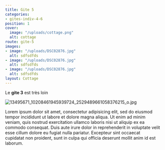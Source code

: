 ```yaml
---
title: Gite 5
categories:
- gites-indiv-4-6
position: 1
cover:
  image: "/uploads/cottage.png"
  alt: cottage
route: gite-5
images:
- image: "/uploads/DSC02876.jpg"
  alt: sdfsdfds
- image: "/uploads/DSC02876.jpg"
  alt: sdfsdfds
- image: "/uploads/DSC02876.jpg"
  alt: sdfsdfds
layout: Cottage
---
```


Le **gite 3** est très loin

![13495671_10208461945939724_2529489661058376215_o.jpg](/uploads/13495671_10208461945939724_2529489661058376215_o.jpg)

Lorem ipsum dolor sit amet, consectetur adipisicing elit, sed do eiusmod tempor incididunt ut labore et dolore magna aliqua. Ut enim ad minim veniam, quis nostrud exercitation ullamco laboris nisi ut aliquip ex ea commodo consequat. Duis aute irure dolor in reprehenderit in voluptate velit esse cillum dolore eu fugiat nulla pariatur. Excepteur sint occaecat cupidatat non proident, sunt in culpa qui officia deserunt mollit anim id est laborum.
